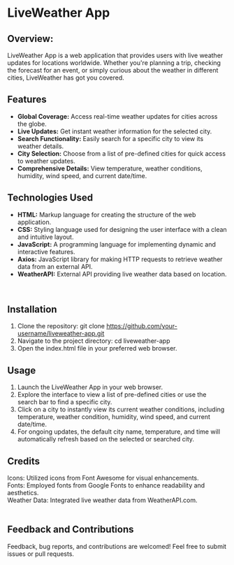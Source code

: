 # LiveWeather App

## Overview:

LiveWeather App is a web application that provides users with live weather updates for locations worldwide. Whether you're planning a trip, checking the forecast for an event, or simply curious about the weather in different cities, LiveWeather has got you covered.

## Features

- **Global Coverage:** Access real-time weather updates for cities across the globe.
- **Live Updates:** Get instant weather information for the selected city.
- **Search Functionality:** Easily search for a specific city to view its weather details.
- **City Selection:** Choose from a list of pre-defined cities for quick access to weather updates.
- **Comprehensive Details:** View temperature, weather conditions, humidity, wind speed, and current date/time.

## Technologies Used

- **HTML:** Markup language for creating the structure of the web application.
- **CSS:** Styling language used for designing the user interface with a clean and intuitive layout.
- **JavaScript:** A programming language for implementing dynamic and interactive features.
- **Axios:** JavaScript library for making HTTP requests to retrieve weather data from an external API.
- **WeatherAPI:** External API providing live weather data based on location.
<br>

## Installation
1. Clone the repository: git clone https://github.com/your-username/liveweather-app.git<br>
2. Navigate to the project directory: cd liveweather-app<br>
3. Open the index.html file in your preferred web browser.<br>
<be>

## Usage
1. Launch the LiveWeather App in your web browser.<br>
2. Explore the interface to view a list of pre-defined cities or use the search bar to find a specific city.<br>
3. Click on a city to instantly view its current weather conditions, including temperature, weather condition, humidity, wind speed, and current date/time.<br>
4. For ongoing updates, the default city name, temperature, and time will automatically refresh based on the selected or searched city.<br>
<be>

## Credits
Icons: Utilized icons from Font Awesome for visual enhancements.<br>
Fonts: Employed fonts from Google Fonts to enhance readability and aesthetics.<br>
Weather Data: Integrated live weather data from WeatherAPI.com.<br>
<br>

## Feedback and Contributions
Feedback, bug reports, and contributions are welcomed! Feel free to submit issues or pull requests.<br>
